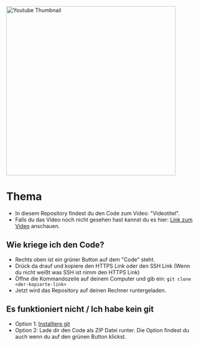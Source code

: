 <img src="https://github.com/SchreibCode/<repository-name>/blob/main/img/<img-name>" width="450" alt="Youtube Thumbnail"/>

# Thema

- In diesem Repository findest du den Code zum Video: "Videotitel".
- Falls du das Video noch nicht gesehen hast kannst du es hier: 
[Link zum Video](https://www.youtube.com) anschauen.



## Wie kriege ich den Code?

- Rechts oben ist ein grüner Button auf dem "Code" steht.
- Drück da drauf und kopiere den HTTPS Link oder den SSH Link (Wenn du nicht weißt was SSH ist nimm den HTTPS Link)
- Öffne die Kommandozeile auf deinem Computer und gib ein: ```git clone <der-kopierte-link>```
- Jetzt wird das Repository auf deinen Rechner runtergeladen. 

## Es funktioniert nicht / Ich habe kein git

-   Option 1: [Installiere git](https://www.atlassian.com/de/git/tutorials/install-git)
-   Option 2: Lade dir den Code als ZIP Datei runter. Die Option findest du auch wenn du auf den grünen Button klickst.
